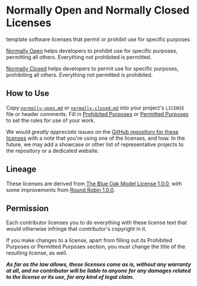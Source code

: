 # Normally Open and Normally Closed Licenses

template software licenses that permit or prohibit use for specific purposes

[Normally Open](./normally-open.md) helps developers to prohibit use for specific purposes, permitting all others.  Everything not prohibited is permitted.

[Normally Closed](./normally-closed.md) helps developers to permit use for specific purposes, prohibiting all others.  Everything not permitted is prohibited.

## How to Use

Copy [`normally-open.md`](./normally-open.md) or [`normally-closed.md`](./normally-closed.md) into your project's `LICENSE` file or header comments.  Fill in [Prohibited Purposes](./normally-open.md#Prohibited-Purposes) or [Permitted Purposes](./normally-closed.md#Permitted-Purposes) to set the rules for use of your work.

We would _greatly appreciate_ issues on the [GitHub repository for these licenses](https://github.com/berneout/normally-open-closed) with a note that you're using one of the licenses, and how.  In the future, we may add a showcase or other list of representative projects to the repository or a dedicated website.

## Lineage

These licenses are derived from [The Blue Oak Model License 1.0.0](https://blueoakcouncil.org/license/1.0.0), with some improvements from [Round Robin 1.0.0](https://roundrobinlicense.com/1.0.0).

## Permission

Each contributor licenses you to do everything with these license text that would otherwise infringe that contributor's copyright in it.

If you make changes to a license, apart from filling out its Prohibited Purposes or Permitted Purposes section, you must change the title of the resulting license, as well.

***As far as the law allows, these licenses come as is, without any warranty at all, and no contributor will be liable to anyone for any damages related to the license or its use, for any kind of legal claim.***
